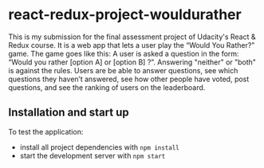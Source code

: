 # react-redux-project-wouldurather

This is my submission for the final assessment project of Udacity's React & Redux course. It is a web app that lets a user play the “Would You Rather?” game. The game goes like this: A user is asked a question in the form: “Would you rather [option A] or [option B] ?”. Answering "neither" or "both" is against the rules. Users are be able to answer questions, see which questions they haven’t answered, see how other people have voted, post questions, and see the ranking of users on the leaderboard.

## Installation and start up

To test the application:

* install all project dependencies with `npm install`
* start the development server with `npm start`
